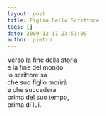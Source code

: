 ```yaml
---
layout: post
title: Figlio Dello Scrittore
tags: []
date: 2009-12-11 23:51:00
author: pietro
---
```

Verso la fine della storia<br/>e la fine del mondo<br/>lo scrittore sa<br/>che suo figlio morirà<br/>e che succederà<br/>prima del suo tempo,<br/>prima di lui.
